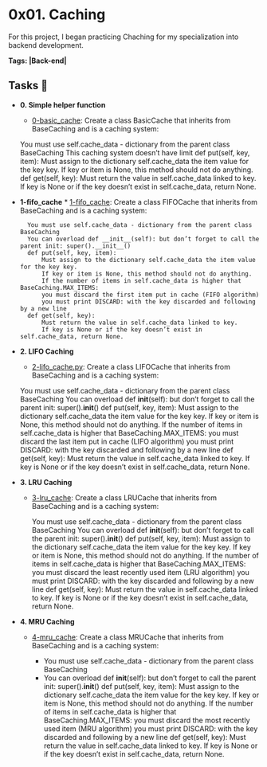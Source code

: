#  0x01. Caching

For this project, I began practicing Chaching for my specialization into backend development.

**Tags: |Back-end|**

## Tasks :page_with_curl:


* **0. Simple helper function**
  * [ 0-basic_cache](./0-basic_cache.py): Create a class BasicCache that inherits from BaseCaching and is a caching system:

  You must use self.cache_data - dictionary from the parent class BaseCaching
  This caching system doesn’t have limit
  def put(self, key, item):
      Must assign to the dictionary self.cache_data the item value for the key key.
      If key or item is None, this method should not do anything.
  def get(self, key):
      Must return the value in self.cache_data linked to key.
      If key is None or if the key doesn’t exist in self.cache_data, return None.


* **1-fifo_cache**
        * [1-fifo_cache](./1-fifo_cache.py): Create a class FIFOCache that inherits from BaseCaching and is a caching system:

        You must use self.cache_data - dictionary from the parent class BaseCaching
        You can overload def __init__(self): but don’t forget to call the parent init: super().__init__()
        def put(self, key, item):
            Must assign to the dictionary self.cache_data the item value for the key key.
            If key or item is None, this method should not do anything.
            If the number of items in self.cache_data is higher that BaseCaching.MAX_ITEMS:
            you must discard the first item put in cache (FIFO algorithm)
            you must print DISCARD: with the key discarded and following by a new line
        def get(self, key):
            Must return the value in self.cache_data linked to key.
            If key is None or if the key doesn’t exist in self.cache_data, return None.


* **2. LIFO Caching**
    * [2-lifo_cache.py](./2-lifo_cache.py): Create a class LIFOCache that inherits from BaseCaching and is a caching system:

    You must use self.cache_data - dictionary from the parent class BaseCaching
    You can overload def __init__(self): but don’t forget to call the parent init: super().__init__()
    def put(self, key, item):
        Must assign to the dictionary self.cache_data the item value for the key key.
        If key or item is None, this method should not do anything.
        If the number of items in self.cache_data is higher that BaseCaching.MAX_ITEMS:
        you must discard the last item put in cache (LIFO algorithm)
        you must print DISCARD: with the key discarded and following by a new line
    def get(self, key):
        Must return the value in self.cache_data linked to key.
        If key is None or if the key doesn’t exist in self.cache_data, return None.


* **3. LRU Caching**
  * [3-lru_cache](./3-lru_cache.py): Create a class LRUCache that inherits from BaseCaching and is a caching system:

      You must use self.cache_data - dictionary from the parent class BaseCaching
      You can overload def __init__(self): but don’t forget to call the parent init: super().__init__()
  def put(self, key, item):
      Must assign to the dictionary self.cache_data the item value for the key key.
      If key or item is None, this method should not do anything.
      If the number of items in self.cache_data is higher that BaseCaching.MAX_ITEMS:
      you must discard the least recently used item (LRU algorithm)
      you must print DISCARD: with the key discarded and following by a new line
  def get(self, key):
      Must return the value in self.cache_data linked to key.
      If key is None or if the key doesn’t exist in self.cache_data, return None.


* **4. MRU Caching**
  * [4-mru_cache](./4-mru_cache.py): Create a class MRUCache that inherits from BaseCaching and is a caching system:

    - You must use self.cache_data - dictionary from the parent class BaseCaching
    - You can overload def __init__(self): but don’t forget to call the parent init: super().__init__()
    def put(self, key, item):
      Must assign to the dictionary self.cache_data the item value for the key key.
      If key or item is None, this method should not do anything.
      If the number of items in self.cache_data is higher that BaseCaching.MAX_ITEMS:
        you must discard the most recently used item (MRU algorithm)
        you must print DISCARD: with the key discarded and following by a new line
    def get(self, key):
      Must return the value in self.cache_data linked to key.
      If key is None or if the key doesn’t exist in self.cache_data, return None.
